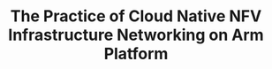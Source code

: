 ---
categories:
- bkk19
description: Cloud Native is an approach to building and running applications that
  exploit the advantages of the cloud computing delivery model. It typically means
  to use containerized open source software stack, dynamically orchestrated and managed
  to optimize resource utilization.<br /> To build cloud native NFV infrastructure,
  in addition to containerized NFV orchestration engine, such as Kubernetes, we need
  high performance, scalable and micro-service oriented networking solutions to enable
  the seamless connection of cloud native applications.<br /> In this presentation,
  we would like to show cloud native NFV infrastructure networking solutions on Arm
  platforms. It will cover the following on Arm:<br /> 1. The building of Cloud Native
  NFV infrastructure with high performance networking support on arm platform; <br
  /> 2. Contiv/VPP based Kubernetes container networking solutions on arm and its
  performance evaluation;<br /> 3. Service Function Chain (SFC) and Network Service
  Mesh(NSM) enhancement for cloud native applications based on Contiv/VPP;<br /> 4.
  Cloud native applications fast deployment and service management;<br /> 5. Other
  cloud native networking solutions available on arm.<br />
image:
  featured: 'true'
  path: /assets/images/featured-images/bkk19/BKK19-205.png
session_attendee_num: '20'
session_id: BKK19-205
session_room: Session Room 2 (Lotus 3-4)
session_slot:
  end_time: '2019-04-02 09:25:00'
  start_time: '2019-04-02 09:00:00'
session_speakers:
- speaker_bio: Zijin Tao is a Ph.D in Computer Networking, who has worked in this
    area for more than 15 years. He has worked as a network engineer in research institute
    of university for more than 10 years. Then he worked in IBM for almost 5 years
    for SDN and Cloud Networking. <br /> Now he is working in Arm as an Staff Software
    Engineer, mainly on networking infrastructure open source projects.<br /> Zijin
    Tao has filed more than 10 patents and papers in Computer Networking.
  speaker_company: Arm Ltd
  speaker_image: /assets/images/speakers/bkk19/trevor-tao.jpg
  speaker_location: Shanghai, China
  speaker_name: Trevor Tao
  speaker_position: Staff Software Engineer
  speaker_username: trevortao
session_track: Networking
tag: session
tags:
- Open Source Development
- Networking
title: The Practice of Cloud Native NFV Infrastructure Networking on Arm Platform
---